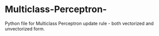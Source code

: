 # Multiclass-Perceptron-
Python file for Multiclass Perceptron update rule - both vectorized and unvectorized form.

